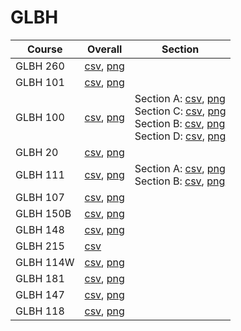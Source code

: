 # GLBH

| Course | Overall | Section |
| ------ | ------- | ------- |
| GLBH 260 | [csv](https://github.com/UCSD-Historical-Enrollment-Data//Users/ryanbatubara/Desktop/2024Spring/blob/main/overall/GLBH%20260.csv), [png](https://raw.githubusercontent.com/UCSD-Historical-Enrollment-Data//Users/ryanbatubara/Desktop/2024Spring/main/plot_overall/GLBH%20260.png) |  |
| GLBH 101 | [csv](https://github.com/UCSD-Historical-Enrollment-Data//Users/ryanbatubara/Desktop/2024Spring/blob/main/overall/GLBH%20101.csv), [png](https://raw.githubusercontent.com/UCSD-Historical-Enrollment-Data//Users/ryanbatubara/Desktop/2024Spring/main/plot_overall/GLBH%20101.png) |  |
| GLBH 100 | [csv](https://github.com/UCSD-Historical-Enrollment-Data//Users/ryanbatubara/Desktop/2024Spring/blob/main/overall/GLBH%20100.csv), [png](https://raw.githubusercontent.com/UCSD-Historical-Enrollment-Data//Users/ryanbatubara/Desktop/2024Spring/main/plot_overall/GLBH%20100.png) | Section A: [csv](https://github.com/UCSD-Historical-Enrollment-Data//Users/ryanbatubara/Desktop/2024Spring/blob/main/section/GLBH%20100_A.csv), [png](https://raw.githubusercontent.com/UCSD-Historical-Enrollment-Data//Users/ryanbatubara/Desktop/2024Spring/main/plot_section/GLBH%20100_A.png)<br>Section C: [csv](https://github.com/UCSD-Historical-Enrollment-Data//Users/ryanbatubara/Desktop/2024Spring/blob/main/section/GLBH%20100_C.csv), [png](https://raw.githubusercontent.com/UCSD-Historical-Enrollment-Data//Users/ryanbatubara/Desktop/2024Spring/main/plot_section/GLBH%20100_C.png)<br>Section B: [csv](https://github.com/UCSD-Historical-Enrollment-Data//Users/ryanbatubara/Desktop/2024Spring/blob/main/section/GLBH%20100_B.csv), [png](https://raw.githubusercontent.com/UCSD-Historical-Enrollment-Data//Users/ryanbatubara/Desktop/2024Spring/main/plot_section/GLBH%20100_B.png)<br>Section D: [csv](https://github.com/UCSD-Historical-Enrollment-Data//Users/ryanbatubara/Desktop/2024Spring/blob/main/section/GLBH%20100_D.csv), [png](https://raw.githubusercontent.com/UCSD-Historical-Enrollment-Data//Users/ryanbatubara/Desktop/2024Spring/main/plot_section/GLBH%20100_D.png) |
| GLBH 20 | [csv](https://github.com/UCSD-Historical-Enrollment-Data//Users/ryanbatubara/Desktop/2024Spring/blob/main/overall/GLBH%2020.csv), [png](https://raw.githubusercontent.com/UCSD-Historical-Enrollment-Data//Users/ryanbatubara/Desktop/2024Spring/main/plot_overall/GLBH%2020.png) |  |
| GLBH 111 | [csv](https://github.com/UCSD-Historical-Enrollment-Data//Users/ryanbatubara/Desktop/2024Spring/blob/main/overall/GLBH%20111.csv), [png](https://raw.githubusercontent.com/UCSD-Historical-Enrollment-Data//Users/ryanbatubara/Desktop/2024Spring/main/plot_overall/GLBH%20111.png) | Section A: [csv](https://github.com/UCSD-Historical-Enrollment-Data//Users/ryanbatubara/Desktop/2024Spring/blob/main/section/GLBH%20111_A.csv), [png](https://raw.githubusercontent.com/UCSD-Historical-Enrollment-Data//Users/ryanbatubara/Desktop/2024Spring/main/plot_section/GLBH%20111_A.png)<br>Section B: [csv](https://github.com/UCSD-Historical-Enrollment-Data//Users/ryanbatubara/Desktop/2024Spring/blob/main/section/GLBH%20111_B.csv), [png](https://raw.githubusercontent.com/UCSD-Historical-Enrollment-Data//Users/ryanbatubara/Desktop/2024Spring/main/plot_section/GLBH%20111_B.png) |
| GLBH 107 | [csv](https://github.com/UCSD-Historical-Enrollment-Data//Users/ryanbatubara/Desktop/2024Spring/blob/main/overall/GLBH%20107.csv), [png](https://raw.githubusercontent.com/UCSD-Historical-Enrollment-Data//Users/ryanbatubara/Desktop/2024Spring/main/plot_overall/GLBH%20107.png) |  |
| GLBH 150B | [csv](https://github.com/UCSD-Historical-Enrollment-Data//Users/ryanbatubara/Desktop/2024Spring/blob/main/overall/GLBH%20150B.csv), [png](https://raw.githubusercontent.com/UCSD-Historical-Enrollment-Data//Users/ryanbatubara/Desktop/2024Spring/main/plot_overall/GLBH%20150B.png) |  |
| GLBH 148 | [csv](https://github.com/UCSD-Historical-Enrollment-Data//Users/ryanbatubara/Desktop/2024Spring/blob/main/overall/GLBH%20148.csv), [png](https://raw.githubusercontent.com/UCSD-Historical-Enrollment-Data//Users/ryanbatubara/Desktop/2024Spring/main/plot_overall/GLBH%20148.png) |  |
| GLBH 215 | [csv](https://github.com/UCSD-Historical-Enrollment-Data//Users/ryanbatubara/Desktop/2024Spring/blob/main/overall/GLBH%20215.csv) |  |
| GLBH 114W | [csv](https://github.com/UCSD-Historical-Enrollment-Data//Users/ryanbatubara/Desktop/2024Spring/blob/main/overall/GLBH%20114W.csv), [png](https://raw.githubusercontent.com/UCSD-Historical-Enrollment-Data//Users/ryanbatubara/Desktop/2024Spring/main/plot_overall/GLBH%20114W.png) |  |
| GLBH 181 | [csv](https://github.com/UCSD-Historical-Enrollment-Data//Users/ryanbatubara/Desktop/2024Spring/blob/main/overall/GLBH%20181.csv), [png](https://raw.githubusercontent.com/UCSD-Historical-Enrollment-Data//Users/ryanbatubara/Desktop/2024Spring/main/plot_overall/GLBH%20181.png) |  |
| GLBH 147 | [csv](https://github.com/UCSD-Historical-Enrollment-Data//Users/ryanbatubara/Desktop/2024Spring/blob/main/overall/GLBH%20147.csv), [png](https://raw.githubusercontent.com/UCSD-Historical-Enrollment-Data//Users/ryanbatubara/Desktop/2024Spring/main/plot_overall/GLBH%20147.png) |  |
| GLBH 118 | [csv](https://github.com/UCSD-Historical-Enrollment-Data//Users/ryanbatubara/Desktop/2024Spring/blob/main/overall/GLBH%20118.csv), [png](https://raw.githubusercontent.com/UCSD-Historical-Enrollment-Data//Users/ryanbatubara/Desktop/2024Spring/main/plot_overall/GLBH%20118.png) |  |
